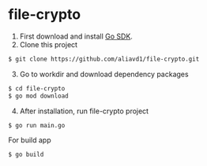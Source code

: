 # file-crypto

1. First download and install [Go SDK](https://go.dev/doc/install).
2. Clone this project
```sh
$ git clone https://github.com/aliavd1/file-crypto.git
```

3. Go to workdir and download dependency packages
```sh
$ cd file-crypto
$ go mod download
```

4. After installation, run file-crypto project
```sh
$ go run main.go
```

For build app
```sh
$ go build
```

